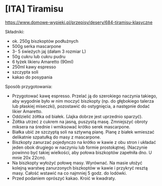 # [ITA] Tiramisu
https://www.domowe-wypieki.pl/przepisy/desery/684-tiramisu-klasyczne

Składniki:
* ok. 250g biszkoptów podłużnych
* 500g serka mascarpone
* 3- 5 świeżych jaj (dałam 3 rozmiar L)
* 50g cukru lub cukru pudru
* 6 łyżek likieru Amaretto (90ml)
* 250ml kawy espresso
* szczypta soli
* kakao do posypania

Sposób przygotowania:
* Przygotować kawę espresso. Przelać ją do szerokiego naczynia takiego, aby wygodnie było w nim moczyć biszkopty (np. do głębokiego talerza lub płaskiej miseczki), pozostawić do ostygnięcia, a następnie dodać likier Amaretto.
* Oddzielić żółtka od białek. (Jajka dobrze jest uprzednio sparzyć).
* Żółtka utrzeć z cukrem na jasną, puszystą masę. Zmniejszyć obroty miksera na średnie i wmiksować krótko serek mascarpone.
* Białka ubić ze szczyptą soli na sztywną pianę. Pianę z białek wmieszać delikatnie szpatułką do masy z mascarpone.
* Biszkopty zanurzać pojedynczo na krótko w kawie z obu stron i układać jeden obok drugiego w naczyniu lub formie prostokątnej. (Naczynie powinno być takiej wielkości, aby połowa biszkoptów zapełniła dno. U mnie 20x 22cm).
* Na biszkopty wyłożyć połowę masy. Wyrównać. Na masie ułożyć kolejną warstwę zanurzonych biszkoptów w kawie i przykryć resztą masy. Całość wstawić na co najmniej 5 godz. do lodówki.
* Przed podaniem oprószyć kakao. Kroić w kwadraty.

